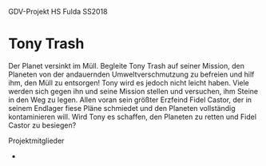 GDV-Projekt HS Fulda SS2018

<h1>Tony Trash</h1>

Der Planet versinkt im Müll. Begleite Tony Trash auf seiner Mission, den Planeten von der andauernden Umweltverschmutzung zu befreien und hilf ihm, den Müll zu entsorgen! Tony wird es jedoch nicht leicht haben. Viele werden sich gegen ihn und seine Mission stellen und versuchen, ihm Steine in den Weg zu legen. Allen voran sein größter Erzfeind Fidel Castor, der in seinem Endlager fiese Pläne schmiedet und den Planeten vollständig kontaminieren will. Wird Tony es schaffen, den Planeten zu retten und Fidel Castor zu besiegen?


Projektmitglieder

- 
